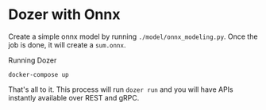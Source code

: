 # Dozer with Onnx

Create a simple onnx model by running `./model/onnx_modeling.py`. Once the job is done, it will create a `sum.onnx`.

Running Dozer
```
docker-compose up
```

That's all to it. This process will run `dozer run` and you will have APIs instantly available over REST and gRPC.
